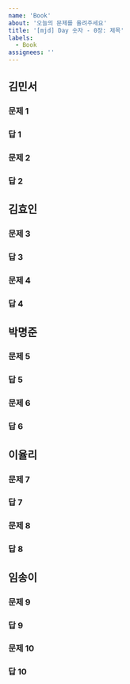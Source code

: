 ```yaml
---
name: 'Book'
about: '오늘의 문제를 올려주세요'
title: '[mjd] Day 숫자 - 0장: 제목'
labels:
  - Book
assignees: ''
---
```


## 김민서

### 문제 1

### 답 1


### 문제 2

### 답 2

## 김효인

### 문제 3

### 답 3


### 문제 4

### 답 4

## 박명준

### 문제 5

### 답 5


### 문제 6

### 답 6

## 이율리

### 문제 7

### 답 7


### 문제 8

### 답 8

## 임송이

### 문제 9

### 답 9


### 문제 10

### 답 10

